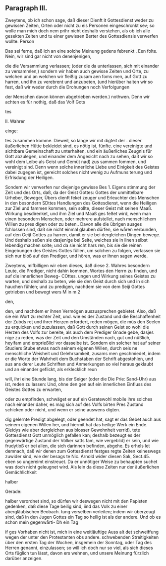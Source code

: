 

<!-- Seite 482 -->
Paragraph  III.
---------------

Zweytens, ob ich schon sage, daß dieser Dienft it Gottesdienst weder zu gewissen Zeiten, Orten oder nicht zu eis Personen eingeschrcnkt sev; so wolle man mich doch nem prihr nicht deshalb verstehen, als ob ich alle gesekten Zeiten und tu einer gewissen Berter des Gottesdiensis verwerfen wollte. Person

Das sei ferne, daß ich an eine solche Meinung gedens febrenkt . Een folte. Nein, wir sind gar nicht von denenjenigen,

die die Versammlung verlassen; (oder die da unterlassen, sich mit einander zu versammlen,) sondern wir haben auch gewisse Zeiten und Orte, zu welchen und an welchen wir fleißig zusam aen foms men, auf Gott zu harren, und ihn zu verebrent und anzubeten, (und hierüber halten wir so fest, daß wir weder durch die Drohungen noch Verfolgungen

der Menschen davon können abgetrieben werden.) nothwen. Denn wir achten es für nothig, daß das Volf Gots

tes

II. Wahrer

einge:
<!-- Seite 483 -->
tes zusammen komme. Dieweil, so lange wir mit digteit der . dieser äußerlichen Hütte bekleidet sind, es nötig ist, fünfte. cine vereinigte und sichtbare Gemeinschaft zu unterhalten, und ein äußerliches Zeugnis für Gott abzulegen, und einander dem Angesicht nach zu sehen, daß wir so wohl dem Leibe als Geist und Gemüt nad) zus sammen fommen, und vereinigt
 sind. Denn wenn solche innerliche Liebe und Einigkeit des Geistes dabei zugegen ist, gereicht solches nicht wenig zu Aufmuns terung und Erfrisdung der Heiligen.

Sondern wir verwerfen nur diejenige gewisse Bes 1. Eigens stimmung der Zeit und des Orts, daß, da der Geist Gottes: Gottes der unmittelbare Urheber, Beweger, Übers dienft feket zeuger und Erleuchter des Menschen in den besondern SDttes Handlungen des Gottesdienst, wenn die Heiligen zur Ziel und fammen kommen, sein sollte, dieser Geist mit seinen Maaß. Wirkung besdirenket, und ihm
 Ziel und Maaß ges feßet wird, wenn man einen besondern Menschen, oder mehrere aufstellet, nach menschlichem Willen zu pres digen oder zu beten.. Davon alle die übrigen ausges fchlossen sind, daß sie nicht einmal glauben dürfen, sie wåren verbunden, auf den Geijt Gottes zu harren, damit er sie bei dergleichen Dingen bewege. Und deshalb seßen sie dasjenige bei Seite, welches sie in ilnen selbst lebendig machen solte; und da sie nicht hars ren, bis sie die reinen Eingebungen des Geistes Gottes füllen, um solchen zu folgen, verlassen sie sich nur bloß auf den Prediger, und hören, was er ihnen sagen werde.

Zweytens, mifbilligen wir eben dieses, daß diese 2. Wahres besondern Leute, die Prediger, nicht dahin kommen, Wortes den Herrn zu finden, und auf die innerlichen Beweg- COttes. ungen und Wirkung seines Geistes zu warten, und deshalb zu beten, wie sie den Geist durch sich und in sich hauchen fühlen; und zu predigen, nachdem sie von dem Seiji Gottes getrieben und bewegt wers M in m 2

den,
<!-- Seite 484 -->
den, und nachdem er ihnen Vermögen auszusprechen gebietet. Also, daß sie ein Wort zu rechter Zeit, und. wie es der Zustand und die Beschaffenheit der Zubds reț und ihrer Herzen erfordert, reden mögen, die müs den Seelen zu erquicken und zuzulassen, daß Gott durch seinen Geist so wohl die Herzen des Volfs zur bereite, als auch dem Prediger Gnade gebe, dasjes nige zu reden, was der Zeit und den Umständen nach, gut und nüßlich, heylfam und ersprießlici vor dasselbe ist. Sondern ein solcher hat auf seiner Studiers Stube etwas nach seinem eigenen Willen, durch seis ne menschliche Weisheit und Gelehrsamkeit, zusams men geschmiedet, indem er die Worte der Wahrheit dem Buchstaben der Schrift abgestohlen, und aus ans derer Leute Schriften und Anmerkungen so viel heraus geklaubt und an einander geflickt, als erklecklich reun

will, ihri eine Stunde lang, bis der Seiger (oder die Die Prie: Sand-Uhr) aus ist, reden zu lassen: Und, ohne den gen auf ein innerlichen Einfluss des Geistes Gottes zu erwarten,

oder zu empfinden, schwäget er auf ein Geratewohl mobile ihre solches nach einander daher, es mag sich auf des Volfs birten Pres Zustand schicken oder nicht, und wenn er seine auswens digten.

dig gelernte Predigt abgelegt, oder geendet hat, sagt er das Gebet auch aus seinem cigenen Willen her, und hiermit hat das heilige Werk ein Ende. Gleidys wie aber dergleichen aus blosser Gewohnheit verrid). tete Gottesdienst Gott unmöglich gefallen kan; deshalb bezeugt es der gegenwärtige Zustand der Völker satts fam, wie vergeblid) er sein, und wie frudytloß er bei allen, die sich darinnen befinden, abgehe. Es erhels let demnach, daß wir denen zum Gottesdienst festges regte Zeiten keineswegs zuwider sind, wie der besags te Nic. Arnold wider diesen Sak, Sect.45. eben so ungereimt einstreuet. Da er unnötiger Weise zu behaupten suchet was doch nicht geleugnet wird. Als lein da diese Zeiten nur der äußerlichen Gemächlichkeit

halber

Gerade:
<!-- Seite 485 -->

halber verordnet sind, so dürfen wir deswegen nicht mit den Papisten gedenken, daß diese Tage beilig sind, iind das Volk zu einer abergläubischen Beobach. tung verselben verleiten; indem wir überzeugt sind, daß in den Jugen Gottes ein Tag so heilig ist als der andere. Und ob es schon mein gegenwårti- Dh ein Tag

if ges Vorhaben nicht ist, mich in eine weitläuftige Auss alt det schweiffung wegen der unter den Protestanten obs andere. schwebenden Streitigkeiten über den ersten Tag der Wochen, insgemein der Sonntag, oder Tag des Herren genannt, einzulassen; so will ich doch nur so viel, als sich dieses Orts füglich tun lässt, davon ers wehnen, und unsere Meinung fürzlich darüber anzeigen.
